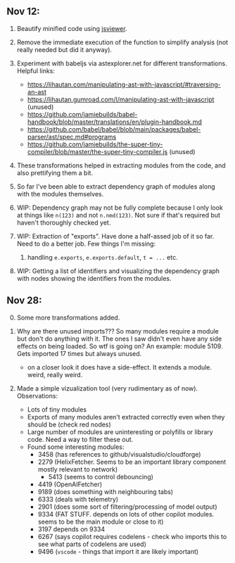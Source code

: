 ## Nov 12:

1. Beautify minified code using [jsviewer](https://codebeautify.org/jsviewer).

2. Remove the immediate execution of the function to simplify analysis (not really needed but did it anyway).

3. Experiment with babeljs via astexplorer.net for different transformations.
   Helpful links:
    - https://lihautan.com/manipulating-ast-with-javascript/#traversing-an-ast
    - https://lihautan.gumroad.com/l/manipulating-ast-with-javascript (unused)
    - https://github.com/jamiebuilds/babel-handbook/blob/master/translations/en/plugin-handbook.md
    - https://github.com/babel/babel/blob/main/packages/babel-parser/ast/spec.md#programs
    - https://github.com/jamiebuilds/the-super-tiny-compiler/blob/master/the-super-tiny-compiler.js (unused)

4. These transformations helped in extracting modules from the code, and also prettifying them a bit.

5. So far I've been able to extract dependency graph of modules along with the modules themselves.

6. WIP: Dependency graph may not be fully complete because I only look at things like `n(123)` and not `n.nmd(123)`. Not sure if that's required but haven't thoroughly checked yet.

7. WIP: Extraction of "exports". Have done a half-assed job of it so far. Need to do a better job. Few things I'm missing:
   1. handling `e.exports`, `e.exports.default`, `t = ...` etc.

8. WIP: Getting a list of identifiers and visualizing the dependency graph with nodes showing the identifiers from the modules.

## Nov 28:

0. Some more transformations added.

1. Why are there unused imports??? So many modules require a module but don't do anything with it. The ones I saw didn't even have any side effects on being loaded. So wtf is going on? An example: module 5109. Gets imported 17 times but always unused.
   - on a closer look it does have a side-effect. It extends a module. weird, really weird.

2. Made a simple vizualization tool (very rudimentary as of now). Observations:
   - Lots of tiny modules
   - Exports of many modules aren't extracted correctly even when they should be (check red nodes)
   - Large number of modules are uninteresting or polyfills or library code. Need a way to filter these out.
   - Found some interesting modules:
     - 3458 (has references to github/visualstudio/cloudforge)
     - 2279 (HelixFetcher. Seems to be an important library component mostly relevant to network)
       - 5413 (seems to control debouncing)
     - 4419 (OpenAIFetcher)
     - 9189 (does something with neighbouring tabs)
     - 6333 (deals with telemetry)
     - 2901 (does some sort of filtering/processing of model output)
     - 9334 (FAT STUFF. depends on lots of other copilot modules. seems to be the main module or close to it)
     - 3197 depends on 9334
     - 6267 (says copilot requires codelens - check who imports this to see what parts of codelens are used)
     - 9496 (`vscode` - things that import it are likely important)